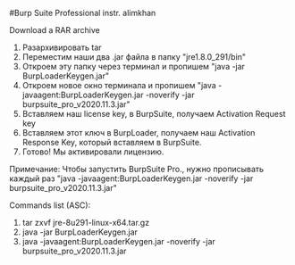 #Burp Suite Professional instr. alimkhan

Download a RAR archive

1) Разархивировать tar
2) Переместим наши два .jar файла в папку "jre1.8.0_291/bin"
3) Откроем эту папку через терминал и пропишем "java -jar BurpLoaderKeygen.jar"
4) Откроем новое окно терминала и пропишем "java -javaagent:BurpLoaderKeygen.jar -noverify -jar burpsuite_pro_v2020.11.3.jar"
5) Вставляем наш license key, в BurpSuite, получаем Activation Request key
6) Вставляем этот ключ в BurpLoader, получаем наш Activation Response Key, который вставляем в BurpSuite.
7) Готово! Мы активировали лицензию.

Примечание:
Чтобы запустить BurpSuite Pro., нужно прописывать каждый раз  "java -javaagent:BurpLoaderKeygen.jar -noverify -jar burpsuite_pro_v2020.11.3.jar" 

Commands list (ASC):
1) tar zxvf jre-8u291-linux-x64.tar.gz   
2) java -jar BurpLoaderKeygen.jar
3) java -javaagent:BurpLoaderKeygen.jar -noverify -jar burpsuite_pro_v2020.11.3.jar
